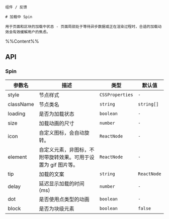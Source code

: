 `````
组件 / 反馈

# 加载中 Spin

用于页面和区块的加载中状态 - 页面局部处于等待异步数据或正在渲染过程时，合适的加载动效会有效缓解用户的焦虑。
`````

%%Content%%

## API
### Spin

| 参数名       | 描述                                | 类型              | 默认值         |
|-----------|-----------------------------------|-----------------|-------------|
| style     | 节点样式                              | `CSSProperties` | `-`         |
| className | 节点类名                              | `string`        | `string[]`  |
| loading   | 是否为加载状态                           | `boolean`       | `-`         |
| size      | 加载动画的尺寸                           | `number`        | `-`         |
| icon      | 自定义图标，会自动旋转。                      | `ReactNode`     | `-`         |
| element   | 自定义元素，非图标，不附带旋转效果。可用于设置为 gif 图片等。 | `ReactNode`     | `-`         |
| tip       | 加载的文案                             | `string`        | `ReactNode` |
| delay     | 延迟显示加载的时间 (ms)                    | `number`        | `-`         |
| dot       | 是否使用点类型的动画                        | `boolean`       | `-`         |
| block     | 是否为块级元素                           | `boolean`       | `false`     |
